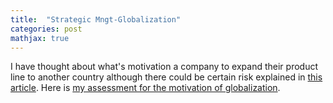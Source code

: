 ```yaml
---
title:  "Strategic Mngt-Globalization"
categories: post
mathjax: true
---
```


I have thought about what's motivation a company to expand their product line to another country although there could be certain risk explained in [this article](https://seokleeus.github.io/CAGE_Analysis/). 
Here is [my assessment for the motivation of globalization](https://docs.google.com/document/d/1i4XxVJba3T_TErKluADR3PNzQ6zcEVEGAVNJ2rZ__bQ/edit). 
